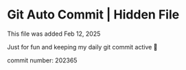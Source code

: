 # Git Auto Commit | Hidden File

This file was added Feb 12, 2025

Just for fun and keeping my daily git commit active 🤪

commit number: 202365
